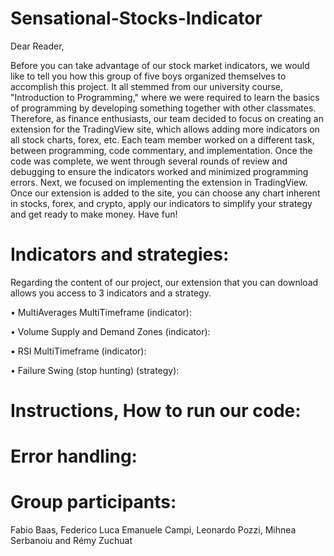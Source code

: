 # Sensational-Stocks-Indicator
Dear Reader, 

Before you can take advantage of our stock market indicators, we would like to tell you how this group of five boys organized themselves to accomplish this project. It all stemmed from our university course, "Introduction to Programming," where we were required to learn the basics of programming by developing something together with other classmates. Therefore, as finance enthusiasts, our team decided to focus on creating an extension for the TradingView site, which allows adding more indicators on all stock charts, forex, etc. Each team member worked on a different task, between programming, code commentary, and implementation. Once the code was complete, we went through several rounds of review and debugging to ensure the indicators worked and minimized programming errors. Next, we focused on implementing the extension in TradingView. Once our extension is added to the site, you can choose any chart inherent in stocks, forex, and crypto, apply our indicators to simplify your strategy and get ready to make money. Have fun!

# Indicators and strategies:
Regarding the content of our project, our extension that you can download allows you access to 3 indicators and a strategy.

•	MultiAverages MultiTimeframe (indicator): 

•	Volume Supply and Demand Zones (indicator): 

•	RSI MultiTimeframe (indicator):

•	Failure Swing (stop hunting) (strategy):

# Instructions, How to run our code:

# Error handling: 

# Group participants:
Fabio Baas, Federico Luca Emanuele Campi, Leonardo Pozzi, Mihnea Serbanoiu and Rémy Zuchuat

